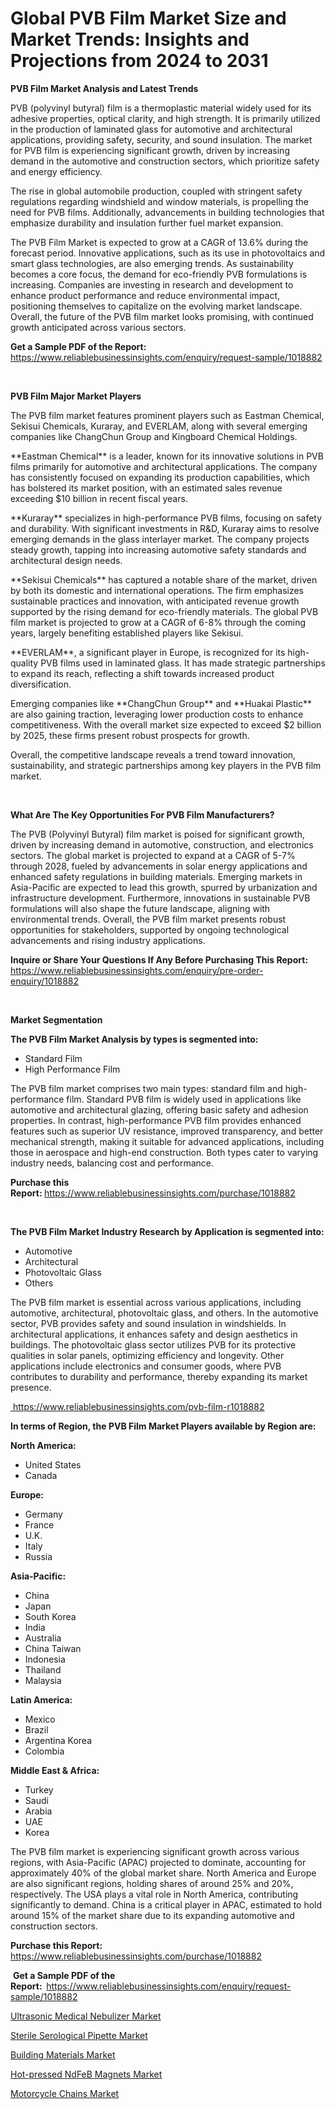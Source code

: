 <p><h1>Global PVB Film Market Size and Market Trends: Insights and Projections from 2024 to 2031</h1></p><p><strong>PVB Film Market Analysis and Latest Trends</strong></p>
<p><p>PVB (polyvinyl butyral) film is a thermoplastic material widely used for its adhesive properties, optical clarity, and high strength. It is primarily utilized in the production of laminated glass for automotive and architectural applications, providing safety, security, and sound insulation. The market for PVB film is experiencing significant growth, driven by increasing demand in the automotive and construction sectors, which prioritize safety and energy efficiency. </p><p>The rise in global automobile production, coupled with stringent safety regulations regarding windshield and window materials, is propelling the need for PVB films. Additionally, advancements in building technologies that emphasize durability and insulation further fuel market expansion. </p><p>The PVB Film Market is expected to grow at a CAGR of 13.6% during the forecast period. Innovative applications, such as its use in photovoltaics and smart glass technologies, are also emerging trends. As sustainability becomes a core focus, the demand for eco-friendly PVB formulations is increasing. Companies are investing in research and development to enhance product performance and reduce environmental impact, positioning themselves to capitalize on the evolving market landscape. Overall, the future of the PVB film market looks promising, with continued growth anticipated across various sectors.</p></p>
<p><strong>Get a Sample PDF of the Report:&nbsp;</strong> <a href="https://www.reliablebusinessinsights.com/enquiry/request-sample/1018882?utm_campaign=60&utm_medium=2&utm_source=Github&utm_content=ia&utm_term=10112024&utm_id=pvb-film">https://www.reliablebusinessinsights.com/enquiry/request-sample/1018882</a></p>
<p>&nbsp;</p>
<p><strong>PVB Film Major Market Players</strong></p>
<p><p>The PVB film market features prominent players such as Eastman Chemical, Sekisui Chemicals, Kuraray, and EVERLAM, along with several emerging companies like ChangChun Group and Kingboard Chemical Holdings.</p><p>**Eastman Chemical** is a leader, known for its innovative solutions in PVB films primarily for automotive and architectural applications. The company has consistently focused on expanding its production capabilities, which has bolstered its market position, with an estimated sales revenue exceeding $10 billion in recent fiscal years. </p><p>**Kuraray** specializes in high-performance PVB films, focusing on safety and durability. With significant investments in R&D, Kuraray aims to resolve emerging demands in the glass interlayer market. The company projects steady growth, tapping into increasing automotive safety standards and architectural design needs.</p><p>**Sekisui Chemicals** has captured a notable share of the market, driven by both its domestic and international operations. The firm emphasizes sustainable practices and innovation, with anticipated revenue growth supported by the rising demand for eco-friendly materials. The global PVB film market is projected to grow at a CAGR of 6-8% through the coming years, largely benefiting established players like Sekisui.</p><p>**EVERLAM**, a significant player in Europe, is recognized for its high-quality PVB films used in laminated glass. It has made strategic partnerships to expand its reach, reflecting a shift towards increased product diversification. </p><p>Emerging companies like **ChangChun Group** and **Huakai Plastic** are also gaining traction, leveraging lower production costs to enhance competitiveness. With the overall market size expected to exceed $2 billion by 2025, these firms present robust prospects for growth.</p><p>Overall, the competitive landscape reveals a trend toward innovation, sustainability, and strategic partnerships among key players in the PVB film market.</p></p>
<p>&nbsp;</p>
<p><strong>What Are The Key Opportunities For PVB Film Manufacturers?</strong></p>
<p><p>The PVB (Polyvinyl Butyral) film market is poised for significant growth, driven by increasing demand in automotive, construction, and electronics sectors. The global market is projected to expand at a CAGR of 5-7% through 2028, fueled by advancements in solar energy applications and enhanced safety regulations in building materials. Emerging markets in Asia-Pacific are expected to lead this growth, spurred by urbanization and infrastructure development. Furthermore, innovations in sustainable PVB formulations will also shape the future landscape, aligning with environmental trends. Overall, the PVB film market presents robust opportunities for stakeholders, supported by ongoing technological advancements and rising industry applications.</p></p>
<p><strong>Inquire or Share Your Questions If Any Before Purchasing This Report:</strong> <a href="https://www.reliablebusinessinsights.com/enquiry/pre-order-enquiry/1018882?utm_campaign=60&utm_medium=2&utm_source=Github&utm_content=ia&utm_term=10112024&utm_id=pvb-film">https://www.reliablebusinessinsights.com/enquiry/pre-order-enquiry/1018882</a></p>
<p>&nbsp;</p>
<p><strong>Market Segmentation</strong></p>
<p><strong>The PVB Film Market Analysis by types is segmented into:</strong></p>
<p><ul><li>Standard Film</li><li>High Performance Film</li></ul></p>
<p><p>The PVB film market comprises two main types: standard film and high-performance film. Standard PVB film is widely used in applications like automotive and architectural glazing, offering basic safety and adhesion properties. In contrast, high-performance PVB film provides enhanced features such as superior UV resistance, improved transparency, and better mechanical strength, making it suitable for advanced applications, including those in aerospace and high-end construction. Both types cater to varying industry needs, balancing cost and performance.</p></p>
<p><strong>Purchase this Report:&nbsp;</strong><a href="https://www.reliablebusinessinsights.com/purchase/1018882?utm_campaign=60&utm_medium=2&utm_source=Github&utm_content=ia&utm_term=10112024&utm_id=pvb-film">https://www.reliablebusinessinsights.com/purchase/1018882</a></p>
<p>&nbsp;</p>
<p><strong>The PVB Film Market Industry Research by Application is segmented into:</strong></p>
<p><ul><li>Automotive</li><li>Architectural</li><li>Photovoltaic Glass</li><li>Others</li></ul></p>
<p><p>The PVB film market is essential across various applications, including automotive, architectural, photovoltaic glass, and others. In the automotive sector, PVB provides safety and sound insulation in windshields. In architectural applications, it enhances safety and design aesthetics in buildings. The photovoltaic glass sector utilizes PVB for its protective qualities in solar panels, optimizing efficiency and longevity. Other applications include electronics and consumer goods, where PVB contributes to durability and performance, thereby expanding its market presence.</p></p>
<p><a href="https://www.reliablebusinessinsights.com/pvb-film-r1018882?utm_campaign=60&utm_medium=2&utm_source=Github&utm_content=ia&utm_term=10112024&utm_id=pvb-film">&nbsp;https://www.reliablebusinessinsights.com/pvb-film-r1018882</a></p>
<p><strong>In terms of Region, the PVB Film Market Players available by Region are:</strong></p>
<p>
    <p> <strong> North America: </strong>
        <ul>
            <li>United States</li>
            <li>Canada</li>
        </ul>
        </p> 
    <p> <strong> Europe: </strong>
        <ul>
            <li>Germany</li>
            <li>France</li>
            <li>U.K.</li>
            <li>Italy</li>
            <li>Russia</li>
        </ul>
        </p> 
    <p> <strong> Asia-Pacific: </strong>
        <ul>
            <li>China</li>
            <li>Japan</li>
            <li>South Korea</li>
            <li>India</li>
            <li>Australia</li>
            <li>China Taiwan</li>
            <li>Indonesia</li>
            <li>Thailand</li>
            <li>Malaysia</li>
        </ul>
        </p> 
    <p> <strong> Latin America: </strong>
        <ul>
            <li>Mexico</li>
            <li>Brazil</li>
            <li>Argentina Korea</li>
            <li>Colombia</li>
        </ul>
        </p> 
    <p> <strong> Middle East & Africa: </strong>
        <ul>
            <li>Turkey</li>
            <li>Saudi</li>
            <li>Arabia</li>
            <li>UAE</li>
            <li>Korea</li>
        </ul>
    </p>
    </p>
<p><p>The PVB film market is experiencing significant growth across various regions, with Asia-Pacific (APAC) projected to dominate, accounting for approximately 40% of the global market share. North America and Europe are also significant regions, holding shares of around 25% and 20%, respectively. The USA plays a vital role in North America, contributing significantly to demand. China is a critical player in APAC, estimated to hold around 15% of the market share due to its expanding automotive and construction sectors.</p></p>
<p><strong>Purchase this Report: </strong><a href="https://www.reliablebusinessinsights.com/purchase/1018882?utm_campaign=60&utm_medium=2&utm_source=Github&utm_content=ia&utm_term=10112024&utm_id=pvb-film">https://www.reliablebusinessinsights.com/purchase/1018882</a></p>
<p>&nbsp;<strong>Get a Sample PDF of the Report:&nbsp;&nbsp;</strong><a href="https://www.reliablebusinessinsights.com/enquiry/request-sample/1018882?utm_campaign=60&utm_medium=2&utm_source=Github&utm_content=ia&utm_term=10112024&utm_id=pvb-film">https://www.reliablebusinessinsights.com/enquiry/request-sample/1018882</a></p>
<p><strong></strong></p>
<p><p><a href="https://issuu.com/reportprime-2/docs/ultrasonic-medical-nebulizer-market_ccb9021f6d9bbe?utm_campaign=60&utm_medium=2&utm_source=Github&utm_content=ia&utm_term=10112024&utm_id=pvb-film">Ultrasonic Medical Nebulizer Market</a></p><p><a href="https://issuu.com/reportprime-2/docs/sterile-serological-pipette-market-_2647811289eecd?utm_campaign=60&utm_medium=2&utm_source=Github&utm_content=ia&utm_term=10112024&utm_id=pvb-film">Sterile Serological Pipette Market</a></p><p><a href="https://github.com/liz10hnbracht/Market-Research-Report-List-1/blob/main/building-materials-market.md?utm_campaign=60&utm_medium=2&utm_source=Github&utm_content=ia&utm_term=10112024&utm_id=pvb-film">Building Materials Market</a></p><p><a href="https://www.linkedin.com/pulse/hot-pressed-ndfeb-magnets-value-chain-analysis-from-raw-materials-9ojve?utm_campaign=60&utm_medium=2&utm_source=Github&utm_content=ia&utm_term=10112024&utm_id=pvb-film">Hot-pressed NdFeB Magnets Market</a></p><p><a href="https://www.linkedin.com/pulse/motorcycle-chains-sector-surge-147-growth-roadmap-2031-hvyle?utm_campaign=60&utm_medium=2&utm_source=Github&utm_content=ia&utm_term=10112024&utm_id=pvb-film">Motorcycle Chains Market</a></p></p>